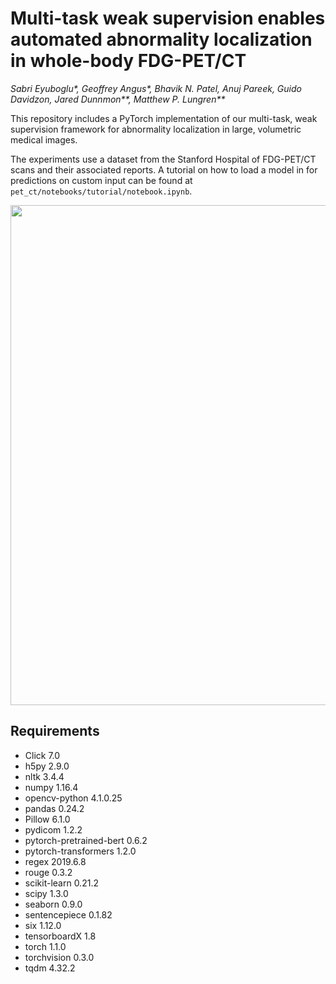 # Multi-task weak supervision enables automated abnormality localization in whole-body FDG-PET/CT
*Sabri Eyuboglu\*, Geoffrey Angus\*, Bhavik N. Patel, Anuj Pareek, Guido Davidzon, Jared Dunnmon\*\*, Matthew P. Lungren\*\**

This repository includes a PyTorch implementation of our multi-task, weak supervision framework for abnormality localization in large, volumetric medical images.

The experiments use a dataset from the Stanford Hospital of FDG-PET/CT scans and their associated reports. A tutorial on how to load a model in for predictions on custom input can be found at `pet_ct/notebooks/tutorial/notebook.ipynb`.


<p align="center">
<img src="https://github.com/seyuboglu/petct/blob/master/data/images/fig1.png" width="800" align="center">
</p>

## Requirements

- Click 7.0
- h5py 2.9.0
- nltk 3.4.4
- numpy 1.16.4
- opencv-python 4.1.0.25
- pandas 0.24.2
- Pillow 6.1.0
- pydicom 1.2.2
- pytorch-pretrained-bert 0.6.2
- pytorch-transformers 1.2.0
- regex 2019.6.8
- rouge 0.3.2
- scikit-learn 0.21.2
- scipy 1.3.0
- seaborn 0.9.0
- sentencepiece 0.1.82
- six 1.12.0
- tensorboardX 1.8
- torch 1.1.0
- torchvision 0.3.0
- tqdm 4.32.2
